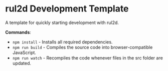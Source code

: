 # rul2d Development Template

A template for quickly starting development with rul2d.

**Commands**:

- `npm install` - Installs all required dependencies.
- `npm run build` - Compiles the source code into browser-compatible JavaScript.
- `npm run watch` - Recompiles the code whenever files in the src folder are updated.